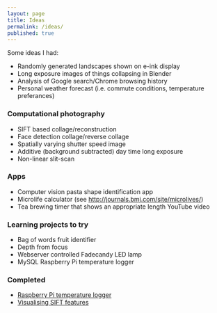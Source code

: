 ```yaml
---
layout: page
title: Ideas
permalink: /ideas/
published: true
---
```


Some ideas I had:

* Randomly generated landscapes shown on e-ink display
* Long exposure images of things collapsing in Blender
* Analysis of Google search/Chrome browsing history
* Personal weather forecast (i.e. commute conditions, temperature preferances)

### Computational photography

* SIFT based collage/reconstruction
* Face detection collage/reverse collage
* Spatially varying shutter speed image
* Additive (background subtracted) day time long exposure
* Non-linear slit-scan

### Apps

* Computer vision pasta shape identification app
* Microlife calculator (see http://journals.bmj.com/site/microlives/)
* Tea brewing timer that shows an appropriate length YouTube video

### Learning projects to try

* Bag of words fruit identifier
* Depth from focus
* Webserver controlled Fadecandy LED lamp
* MySQL Raspberry Pi temperature logger

### Completed

* [Raspberry Pi temperature logger](http://www.cutsquash.com/2015/01/simple-temperature-logger/)
* [Visualising SIFT features](http://www.cutsquash.com/2014/11/visualising-sift-descriptors/)